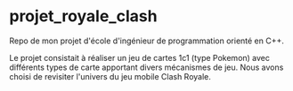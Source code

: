 # projet_royale_clash

Repo de mon projet d'école d'ingénieur de programmation orienté en C++.

Le projet consistait à réaliser un jeu de cartes 1c1 (type Pokemon) avec différents types de carte apportant divers mécanismes de jeu. Nous avons choisi de revisiter l'univers du jeu mobile Clash Royale.